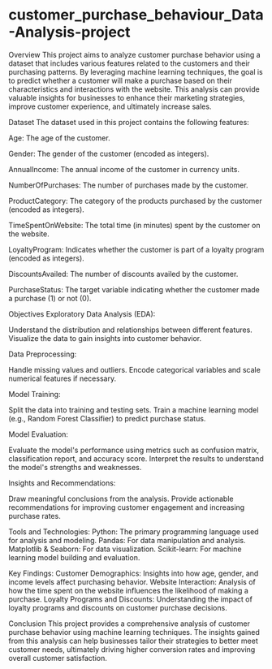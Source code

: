 # customer_purchase_behaviour_Data-Analysis-project

Overview
This project aims to analyze customer purchase behavior using a dataset that includes various features related to the customers and their purchasing patterns. By leveraging machine learning techniques, the goal is to predict whether a customer will make a purchase based on their characteristics and interactions with the website. This analysis can provide valuable insights for businesses to enhance their marketing strategies, improve customer experience, and ultimately increase sales.


Dataset
The dataset used in this project contains the following features:

Age: The age of the customer.

Gender: The gender of the customer (encoded as integers).

AnnualIncome: The annual income of the customer in currency units.

NumberOfPurchases: The number of purchases made by the customer.

ProductCategory: The category of the products purchased by the customer (encoded as integers).

TimeSpentOnWebsite: The total time (in minutes) spent by the customer on the website.

LoyaltyProgram: Indicates whether the customer is part of a loyalty program (encoded as integers).

DiscountsAvailed: The number of discounts availed by the customer.

PurchaseStatus: The target variable indicating whether the customer made a purchase (1) or not (0).


Objectives
Exploratory Data Analysis (EDA):


Understand the distribution and relationships between different features.
Visualize the data to gain insights into customer behavior.

Data Preprocessing:

Handle missing values and outliers.
Encode categorical variables and scale numerical features if necessary.

Model Training:

Split the data into training and testing sets.
Train a machine learning model (e.g., Random Forest Classifier) to predict purchase status.

Model Evaluation:

Evaluate the model's performance using metrics such as confusion matrix, classification report, and accuracy score.
Interpret the results to understand the model's strengths and weaknesses.

Insights and Recommendations:

Draw meaningful conclusions from the analysis.
Provide actionable recommendations for improving customer engagement and increasing purchase rates.

Tools and Technologies:
Python: The primary programming language used for analysis and modeling.
Pandas: For data manipulation and analysis.
Matplotlib & Seaborn: For data visualization.
Scikit-learn: For machine learning model building and evaluation.

Key Findings:
Customer Demographics: Insights into how age, gender, and income levels affect purchasing behavior.
Website Interaction: Analysis of how the time spent on the website influences the likelihood of making a purchase.
Loyalty Programs and Discounts: Understanding the impact of loyalty programs and discounts on customer purchase decisions.

Conclusion
This project provides a comprehensive analysis of customer purchase behavior using machine learning techniques. The insights gained from this analysis can help businesses tailor their strategies to better meet customer needs, ultimately driving higher conversion rates and improving overall customer satisfaction.

